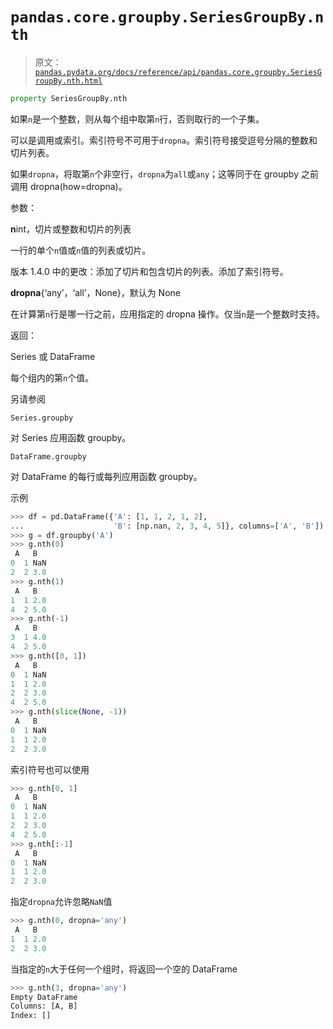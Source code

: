 # `pandas.core.groupby.SeriesGroupBy.nth`

> 原文：[`pandas.pydata.org/docs/reference/api/pandas.core.groupby.SeriesGroupBy.nth.html`](https://pandas.pydata.org/docs/reference/api/pandas.core.groupby.SeriesGroupBy.nth.html)

```py
property SeriesGroupBy.nth
```

如果`n`是一个整数，则从每个组中取第`n`行，否则取行的一个子集。

可以是调用或索引。索引符号不可用于`dropna`。索引符号接受逗号分隔的整数和切片列表。

如果`dropna`，将取第`n`个非空行，`dropna`为`all`或`any`；这等同于在 groupby 之前调用 dropna(how=dropna)。

参数：

**n**int，切片或整数和切片的列表

一行的单个`n`值或`n`值的列表或切片。

版本 1.4.0 中的更改：添加了切片和包含切片的列表。添加了索引符号。

**dropna**{‘any’，‘all’，None}，默认为 None

在计算第`n`行是哪一行之前，应用指定的 dropna 操作。仅当`n`是一个整数时支持。

返回：

Series 或 DataFrame

每个组内的第`n`个值。

另请参阅

`Series.groupby`

对 Series 应用函数 groupby。

`DataFrame.groupby`

对 DataFrame 的每行或每列应用函数 groupby。

示例

```py
>>> df = pd.DataFrame({'A': [1, 1, 2, 1, 2],
...                    'B': [np.nan, 2, 3, 4, 5]}, columns=['A', 'B'])
>>> g = df.groupby('A')
>>> g.nth(0)
 A   B
0  1 NaN
2  2 3.0
>>> g.nth(1)
 A   B
1  1 2.0
4  2 5.0
>>> g.nth(-1)
 A   B
3  1 4.0
4  2 5.0
>>> g.nth([0, 1])
 A   B
0  1 NaN
1  1 2.0
2  2 3.0
4  2 5.0
>>> g.nth(slice(None, -1))
 A   B
0  1 NaN
1  1 2.0
2  2 3.0 
```

索引符号也可以使用

```py
>>> g.nth[0, 1]
 A   B
0  1 NaN
1  1 2.0
2  2 3.0
4  2 5.0
>>> g.nth[:-1]
 A   B
0  1 NaN
1  1 2.0
2  2 3.0 
```

指定`dropna`允许忽略`NaN`值

```py
>>> g.nth(0, dropna='any')
 A   B
1  1 2.0
2  2 3.0 
```

当指定的`n`大于任何一个组时，将返回一个空的 DataFrame

```py
>>> g.nth(3, dropna='any')
Empty DataFrame
Columns: [A, B]
Index: [] 
```
